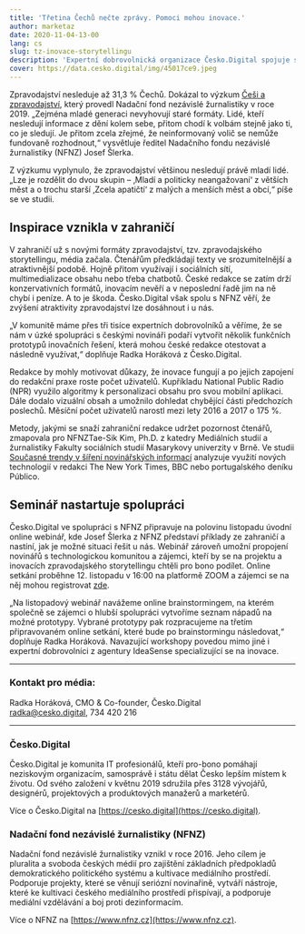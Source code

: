 ```yaml
---
title: 'Třetina Čechů nečte zprávy. Pomoci mohou inovace.'
author: marketaz
date: 2020-11-04-13-00
lang: cs
slug: tz-inovace-storytellingu
description: 'Expertní dobrovolnická organizace Česko.Digital spojuje síly s Nadačním fondem nezávislé žurnalistiky (NFNZ). Jejich cílem je přinést do redakcí inovace, které zatraktivní způsob, jakým dnes v Česku novináři sdělují zpravodajské informace. Trendy a možná řešení představí na úvodním online semináři ve čtvrtek 12.listopadu.'
cover: https://data.cesko.digital/img/45017ce9.jpeg
---
```


Zpravodajství nesleduje až 31,3 % Čechů. Dokázal to výzkum [Češi a zpravodajství](https://www.nfnz.cz/studie-a-analyzy/cesi-a-zpravodajstvi/), který provedl Nadační fond nezávislé žurnalistiky v roce 2019. „Zejména mladé generaci nevyhovují staré formáty. Lidé, kteří nesledují informace z dění kolem sebe, přitom chodí k volbám stejně jako ti, co je sledují. Je přitom zcela zřejmé, že neinformovaný volič se nemůže fundovaně rozhodnout,“ vysvětluje ředitel Nadačního fondu nezávislé žurnalistiky (NFNZ) Josef Šlerka.

Z výzkumu vyplynulo, že zpravodajství většinou nesledují právě mladí lidé. „Lze je rozdělit do dvou skupin – ‚Mladí a politicky neangažovaní‘ z větších měst a o trochu starší ‚Zcela apatičtí‘ z malých a menších měst a obcí,“ píše se ve studii.

## Inspirace vznikla v zahraničí

V zahraničí už s novými formáty zpravodajství, tzv. zpravodajského storytellingu, média začala. Čtenářům předkládají texty ve srozumitelnější a atraktivnější podobě. Hojně přitom využívají i sociálních sítí, multimedializace obsahu nebo třeba chatbotů. České redakce se zatím drží konzervativních formátů, inovacím nevěří a v neposlední řadě jim na ně chybí i peníze. A to je škoda. Česko.Digital však spolu s NFNZ věří, že zvýšení atraktivity zpravodajství lze dosáhnout i u nás.

„V komunitě máme přes tři tisíce expertních dobrovolníků a věříme, že se nám v úzké spolupráci s českými novináři podaří vytvořit několik funkčních prototypů inovačních řešení, která mohou české redakce otestovat a následně využívat,“ doplňuje Radka Horáková z Česko.Digital.

Redakce by mohly motivovat důkazy, že inovace fungují a po jejich zapojení do redakční praxe roste počet uživatelů. Kupříkladu National Public Radio (NPR) využilo algoritmy k personalizaci obsahu pro svou mobilní aplikaci. Dále dodalo vizuální obsah a umožnilo dohledat chybějící části předchozích poslechů. Měsíční počet uživatelů narostl mezi lety 2016 a 2017 o 175 %.

Metody, jakými se snaží zahraniční redakce udržet pozornost čtenářů, zmapovala pro NFNZTae-Sik Kim, Ph.D. z katedry Mediálních studií a žurnalistiky Fakulty sociálních studií Masarykovy univerzity v Brně. Ve studii [Současné trendy v šíření novinářských
informací](https://www.nfnz.cz/studie-a-analyzy/soucasne-trendy-v-sireni-novinarskych-informaci/) analyzuje využití nových technologií v redakci The New York Times, BBC nebo portugalského deníku Público.

## Seminář nastartuje spolupráci

Česko.Digital ve spolupráci s NFNZ připravuje na polovinu listopadu úvodní online webinář, kde Josef Šlerka z NFNZ představí příklady ze zahraničí a nastíní, jak je možné situaci řešit u nás. Webinář zároveň umožní propojení novinářů s technologickou komunitou a zájemci, kteří by se na projektu a inovacích zpravodajského storytellingu chtěli pro bono podílet. Online setkání proběhne 12. listopadu v 16:00 na platformě ZOOM a zájemci se na něj mohou registrovat [zde](https://www.eventbrite.com/e/inovace-zpravodajskeho-storytellingu-aneb-jak-povznest-ceskou-zurnalistiku-tickets-126780171907).

„Na listopadový webinář navážeme online brainstormingem, na kterém společně se zájemci o hlubší spolupráci vytvoříme seznam nápadů na možné prototypy. Vybrané prototypy pak rozpracujeme na třetím připravovaném online setkání, které bude po brainstormingu následovat,“ doplňuje Radka Horáková. Navazující workshopy povedou mimo jiné i expertní dobrovolníci z agentury IdeaSense specializující se na inovace.

---

### Kontakt pro média:

Radka Horáková, CMO & Co-founder, Česko.Digital\
radka@cesko.digital, 734 420 216

---

### Česko.Digital

Česko.Digital je komunita IT profesionálů, kteří pro-bono pomáhají neziskovým organizacím, samosprávě i státu dělat Česko lepším místem k životu. Od svého založení v květnu 2019 sdružila přes 3128 vývojářů, designérů, projektových a produktových manažerů a marketérů.

Více o Česko.Digital na [https://cesko.digital](https://cesko.digital).

### Nadační fond nezávislé žurnalistiky (NFNZ)

Nadační fond nezávislé žurnalistiky vznikl v roce 2016. Jeho cílem je pluralita a svoboda českých médií pro zajištění základních předpokladů demokratického politického systému a kultivace mediálního prostředí. Podporuje projekty, které se věnují seriózní novinařině, vytváří nástroje, které ke kultivaci českého mediálního prostředí přispívají, a podporuje mediální vzdělávání a boj proti dezinformacím.

Více o NFNZ na [https://www.nfnz.cz](https://www.nfnz.cz).